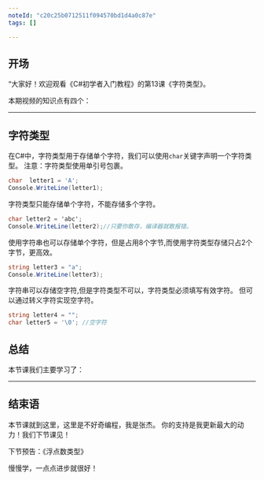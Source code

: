 ```yaml
---
noteId: "c20c25b0712511f094570bd1d4a0c87e"
tags: []

---
```


## **开场**  
“大家好！欢迎观看《C#初学者入门教程》的第13课《字符类型》。

本期视频的知识点有四个：

---

## 字符类型


在C#中，字符类型用于存储单个字符，我们可以使用`char`关键字声明一个字符类型。
注意：字符类型使用单引号包裹。
```c#
char  letter1 = 'A';
Console.WriteLine(letter1);
```

字符类型只能存储单个字符，不能存储多个字符。
```c#
char letter2 = 'abc';
Console.WriteLine(letter2);//只要你敢存，编译器就敢报错。

```
使用字符串也可以存储单个字符，但是占用8个字节,而使用字符类型存储只占2个字节，更高效。
```c#
string letter3 = "a";
Console.WriteLine(letter3);
```

字符串可以存储空字符,但是字符类型不可以，字符类型必须填写有效字符。
但可以通过转义字符实现空字符。
```c#
string letter4 = "";
char letter5 = '\0'; //空字符
```


## 总结
本节课我们主要学习了：

---

## 结束语

本节课就到这里，这里是不好奇编程，我是张杰。
你的支持是我更新最大的动力！我们下节课见！

下节预告：《浮点数类型》

慢慢学，一点点进步就很好！